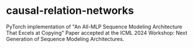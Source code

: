 # causal-relation-networks
PyTorch implementation of "An All-MLP Sequence Modeling Architecture That Excels at Copying"
Paper accepted at the ICML 2024 Workshop: Next Generation of Sequence Modeling Architectures.
